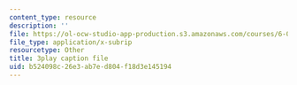 ```yaml
---
content_type: resource
description: ''
file: https://ol-ocw-studio-app-production.s3.amazonaws.com/courses/6-042j-mathematics-for-computer-science-spring-2015/b524098c26e3ab7ed804f18d3e145194_yWIQCewgfwY.srt
file_type: application/x-subrip
resourcetype: Other
title: 3play caption file
uid: b524098c-26e3-ab7e-d804-f18d3e145194
---
```

